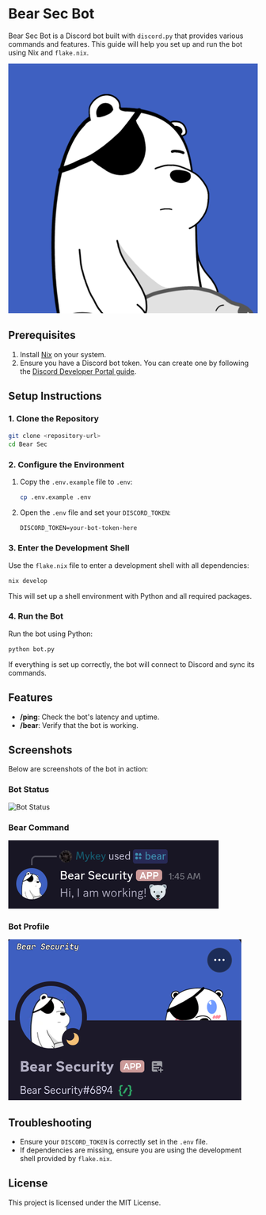 # Bear Sec Bot

Bear Sec Bot is a Discord bot built with `discord.py` that provides various commands and features. This guide will help you set up and run the bot using Nix and `flake.nix`.

![Bear Sec Logo](./Image/bear.png)

## Prerequisites

1. Install [Nix](https://nixos.org/download.html) on your system.
2. Ensure you have a Discord bot token. You can create one by following the [Discord Developer Portal guide](https://discord.com/developers/docs/getting-started).

## Setup Instructions

### 1. Clone the Repository

```bash
git clone <repository-url>
cd Bear Sec
```

### 2. Configure the Environment

1. Copy the `.env.example` file to `.env`:

   ```bash
   cp .env.example .env
   ```

2. Open the `.env` file and set your `DISCORD_TOKEN`:

   ```plaintext
   DISCORD_TOKEN=your-bot-token-here
   ```

### 3. Enter the Development Shell

Use the `flake.nix` file to enter a development shell with all dependencies:

```bash
nix develop
```

This will set up a shell environment with Python and all required packages.

### 4. Run the Bot

Run the bot using Python:

```bash
python bot.py
```

If everything is set up correctly, the bot will connect to Discord and sync its commands.

## Features

- **/ping**: Check the bot's latency and uptime.
- **/bear**: Verify that the bot is working.

## Screenshots

Below are screenshots of the bot in action:

### Bot Status
![Bot Status](./Screenshot/bot_status.png)

### Bear Command
![Bear Command](./Screenshots/bear_command.png)

### Bot Profile
![Bot Profile](./Screenshots/bot_profile.png)

## Troubleshooting

- Ensure your `DISCORD_TOKEN` is correctly set in the `.env` file.
- If dependencies are missing, ensure you are using the development shell provided by `flake.nix`.

## License

This project is licensed under the MIT License.
